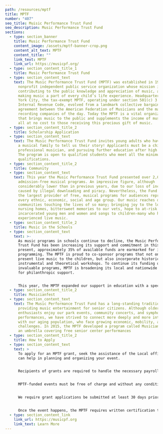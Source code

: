 ```yaml
---
path: /resources/mptf
title: MPTF
number: "407"
seo_title: Muisic Performance Trust Fund
seo_description: Music Performance Trust Fund
sections:
  - type: section_banner
    title: Music Performance Trust Fund
    content_image: /assets/mptf-banner-crop.png
    content_alt_text: MPTF
    content_title: ""
    link_text: MPTF
    link_url: https://musicpf.org/
  - type: section_content_title_1
    title: Music Performance Trust Fund
  - type: section_content_text
    text: The Music Performance Trust Fund (MPTF) was established in 1948 as a
      nonprofit independent public service organization whose mission includes
      contributing to the public knowledge and appreciation of music, as well as
      making music a part of every child’s life experience. Headquartered in New
      York City, the tax-exempt MPTF, operating under section 501(c) 3 of the
      Internal Revenue Code, evolved from a landmark collective bargaining
      agreement between the American Federation of Musicians and the major
      recording companies of the day. Today the MPTF is a vital organization
      that brings music to the public and supplements the income of musicians,
      all at no cost to those receiving this precious gift of music.
  - type: section_content_title_2
    title: Scholarship Application
  - type: section_content_text
    text: The Music Performance Trust Fund invites young adults who have grown up in
      a musical family to tell us their story! Applicants must be a child of a
      professional musician, and pursuing further education after high school.
      The program is open to qualified students who meet all the minimum
      qualifications.
  - type: section_content_title_2
    title: Community
  - type: section_content_text
    text: This year the Music Performance Trust Fund presented over 2,000 live,
      admission-free musical programs. An impressive figure, although
      considerably lower than in previous years, due to our loss of income
      caused by illegal downloading and piracy. Nevertheless, the Fund remains
      the largest provider of free, musical programs for audiences representing
      every ethnic, economic, social and age group. Our music reaches deep into
      communities touching the lives of so many; bringing joy to the lonely in
      nursing homes, bittersweet memories to our vets, hope to at-risk and
      incarcerated young men and women and songs to children-many who have never
      experienced live music.
  - type: section_content_title_2
    title: Music in the Schools
  - type: section_content_text
    text: >-
      As music programs in schools continue to decline, the Music Performance
      Trust Fund has been increasing its support and commitment in this area. At
      present, approximately 35% of available funds are earmarked for in-school
      programming. The MPTF is proud to co-sponsor programs that not only
      present live music to the children, but also incorporate historic,
      instrumental and theoretical workshops. To continue its funding of these
      invaluable programs, MPTF is broadening its local and nationwide search
      for philanthropic support. 


      This year, the MPTF expanded our support in education with a special campaign to introduce new local programs.  The initiative included over $140,000 of new funding to fully sponsor 172 additional educational performance events in 21 U.S. cities and in seven Canadian metropolitan areas.  
  - type: section_content_title_2
    title: Musicianfest
  - type: section_content_text
    text: The Music Performance Trust Fund has a long-standing tradition of
      providing music entertainment for senior citizens. Although older
      enthusiasts enjoy our park events, community concerts, and symphonic
      performances, we have strived to connect more deeply and more intimately
      with our aging population, who face growing economic, mobility, and social
      challenges. In 2015, the MPTF developed a program called MusicianFest as
      an umbrella covering free senior center performances
  - type: section_content_title_2
    title: How to Apply
  - type: section_content_text
    text: >
      To apply for an MPTF grant, seek the assistance of the Local office. We
      can help in planning and organizing your event.


      Recipients of grants are required to handle the necessary payroll requirements of hiring professional musicians, including appropriate payments to pension funds and taxes. We will provide the financial and contact information necessary to make this happen.


      MPTF-funded events must be free of charge and without any conditions for admittance. They cannot be fund-raising events or raffles regardless of the merit. 


      We require grant applications be submitted at least 30 days prior to the performance. Grant recipients should include the MPTF in event programs, press releases, websites, posted signs, and other public notifications, along with other event sponsors.


      Once the event happens, the MPTF requires written certification that the performance was completed, upon which grant payments are initiated.
  - type: section_content_link
    link_url: https://musicpf.org
    link_text: Learn More
---
```

